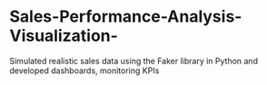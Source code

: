 # Sales-Performance-Analysis-Visualization-
Simulated realistic sales data using the Faker library in Python and developed dashboards, monitoring KPIs
